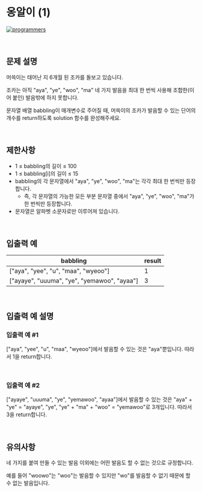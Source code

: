 # 옹알이 (1)

[![programmers](https://user-images.githubusercontent.com/69426184/209522553-bab40080-50ba-4743-86a3-f6198bff3974.png)](https://school.programmers.co.kr/learn/courses/30/lessons/120956)

<br/>

## 문제 설명

머쓱이는 태어난 지 6개월 된 조카를 돌보고 있습니다.

조카는 아직 "aya", "ye", "woo", "ma" 네 가지 발음을 최대 한 번씩 사용해 조합한(이어 붙인) 발음밖에 하지 못합니다.

문자열 배열 babbling이 매개변수로 주어질 때, 머쓱이의 조카가 발음할 수 있는 단어의 개수를 return하도록 solution 함수를 완성해주세요.

<br/>

## 제한사항

-   1 ≤ babbling의 길이 ≤ 100
-   1 ≤ babbling[i]의 길이 ≤ 15
-   babbling의 각 문자열에서 "aya", "ye", "woo", "ma"는 각각 최대 한 번씩만 등장합니다.
    -   즉, 각 문자열의 가능한 모든 부분 문자열 중에서 "aya", "ye", "woo", "ma"가 한 번씩만 등장합니다.
-   문자열은 알파벳 소문자로만 이루어져 있습니다.

<br/>

## 입출력 예

| babbling                                    | result |
| ------------------------------------------- | ------ |
| ["aya", "yee", "u", "maa", "wyeoo"]         | 1      |
| ["ayaye", "uuuma", "ye", "yemawoo", "ayaa"] | 3      |

<br/>

## 입출력 예 설명

### 입출력 예 #1

["aya", "yee", "u", "maa", "wyeoo"]에서 발음할 수 있는 것은 "aya"뿐입니다. 따라서 1을 return합니다.

<br/>

### 입출력 예 #2

["ayaye", "uuuma", "ye", "yemawoo", "ayaa"]에서 발음할 수 있는 것은 "aya" + "ye" = "ayaye", "ye", "ye" + "ma" + "woo" = "yemawoo"로 3개입니다. 따라서 3을 return합니다.

<br/>

## 유의사항

네 가지를 붙여 만들 수 있는 발음 이외에는 어떤 발음도 할 수 없는 것으로 규정합니다.

예를 들어 "woowo"는 "woo"는 발음할 수 있지만 "wo"를 발음할 수 없기 때문에 할 수 없는 발음입니다.
